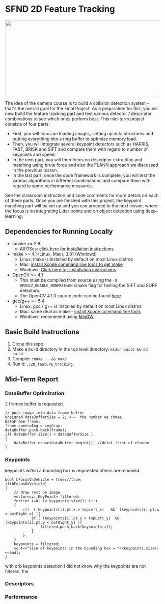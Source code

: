 # SFND 2D Feature Tracking

<img src="images/keypoints.png" width="820" height="248" />

The idea of the camera course is to build a collision detection system - that's the overall goal for the Final Project. As a preparation for this, you will now build the feature tracking part and test various detector / descriptor combinations to see which ones perform best. This mid-term project consists of four parts:

* First, you will focus on loading images, setting up data structures and putting everything into a ring buffer to optimize memory load. 
* Then, you will integrate several keypoint detectors such as HARRIS, FAST, BRISK and SIFT and compare them with regard to number of keypoints and speed. 
* In the next part, you will then focus on descriptor extraction and matching using brute force and also the FLANN approach we discussed in the previous lesson. 
* In the last part, once the code framework is complete, you will test the various algorithms in different combinations and compare them with regard to some performance measures. 

See the classroom instruction and code comments for more details on each of these parts. Once you are finished with this project, the keypoint matching part will be set up and you can proceed to the next lesson, where the focus is on integrating Lidar points and on object detection using deep-learning. 

## Dependencies for Running Locally
* cmake >= 2.8
  * All OSes: [click here for installation instructions](https://cmake.org/install/)
* make >= 4.1 (Linux, Mac), 3.81 (Windows)
  * Linux: make is installed by default on most Linux distros
  * Mac: [install Xcode command line tools to get make](https://developer.apple.com/xcode/features/)
  * Windows: [Click here for installation instructions](http://gnuwin32.sourceforge.net/packages/make.htm)
* OpenCV >= 4.1
  * This must be compiled from source using the `-D OPENCV_ENABLE_NONFREE=ON` cmake flag for testing the SIFT and SURF detectors.
  * The OpenCV 4.1.0 source code can be found [here](https://github.com/opencv/opencv/tree/4.1.0)
* gcc/g++ >= 5.4
  * Linux: gcc / g++ is installed by default on most Linux distros
  * Mac: same deal as make - [install Xcode command line tools](https://developer.apple.com/xcode/features/)
  * Windows: recommend using [MinGW](http://www.mingw.org/)

## Basic Build Instructions

1. Clone this repo.
2. Make a build directory in the top level directory: `mkdir build && cd build`
3. Compile: `cmake .. && make`
4. Run it: `./2D_feature_tracking`.




## Mid-Term Report


### DataBuffer Optimization


2 frames buffer is requested.

```
// push image into data frame buffer
unsigned dataBufferSize = 2; <--  the number we chose.
DataFrame frame;
frame.cameraImg = imgGray;
dataBuffer.push_back(frame);
if( dataBuffer.size() > dataBufferSize )
{
	dataBuffer.erase(dataBuffer.begin()); //delet first of element
}
```



### Keypoints

keypoints within a bounding box is requrested others are removed. 

```
bool bFocusOnVehicle = true;//true;
if(bFocusOnVehicle)
{
    // draw rect on image
	vector<cv::KeyPoint> filtered; 
	for(int i=0; i< keypoints.size(); i++)
    {                
		if(  ( keypoints[i].pt.x > topLeft_x)   &&  (keypoints[i].pt.x < botRight_x) ){
			if ( (keypoints[i].pt.y > topLeft_y)  &&  (keypoints[i].pt.y < botRight_y) ){
            	filtered.push_back(keypoints[i]);
            }
        }
    }
    keypoints = filtered;   
	cout<<"Size of keypoints in the bounding box = "<<keypoints.size()<<endl;
}
```

with orb keypoints detection I did not know why the keypoints are not filtered, the 

### Descriptors


### Performance